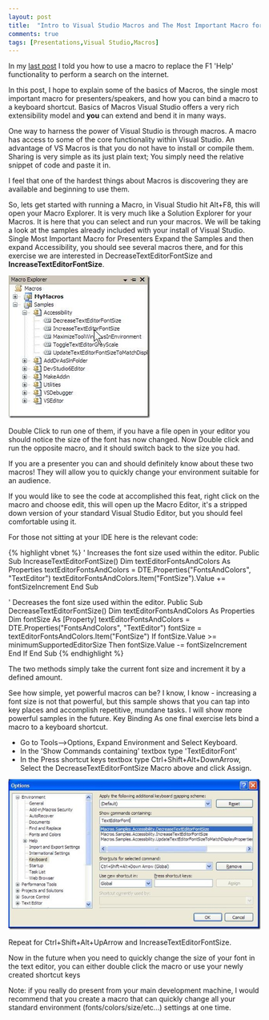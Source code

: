 ```yaml
---
layout: post
title:  "Intro to Visual Studio Macros and The Most Important Macro for Presenters"
comments: true
tags: [Presentations,Visual Studio,Macros]
---
```



In my [last post](http://www.brianschmitt.com/2009/08/better-visual-studio-f1.html) I told you how to use a macro to replace the F1 'Help' functionality to perform a search on the internet.

In this post, I hope to explain some of the basics of Macros, the single most important macro for presenters/speakers, and how you can bind a macro to a keyboard shortcut.
Basics of Macros
Visual Studio offers a very rich extensibility model and **you** can extend and bend it in many ways.

One way to harness the power of Visual Studio is through macros. A macro has access to some of the core functionality within Visual Studio. An advantage of VS Macros is that you do not have to install or compile them. Sharing is very simple as its just plain text; You simply need the relative snippet of code and paste it in.

I feel that one of the hardest things about Macros is discovering they are available and beginning to use them.

So, lets get started with running a Macro, in Visual Studio hit Alt+F8, this will open your Macro Explorer. It is very much like a Solution Explorer for your Macros. It is here that you can select and run your macros. We will be taking a look at the samples already included with your install of Visual Studio.
Single Most Important Macro for Presenters
Expand the Samples and then expand Accessibility, you should see several macros there, and for this exercise we are interested in DecreaseTextEditorFontSize and **IncreaseTextEditorFontSize**.

![Macro Explorer](/posts_images/macro_explorer.jpg)

Double Click to run one of them, if you have a file open in your editor you should notice the size of the font has now changed. Now Double click and run the opposite macro, and it should switch back to the size you had.

If you are a presenter you can and should definitely know about these two macros! They will allow you to quickly change your environment suitable for an audience.

If you would like to see the code at accomplished this feat, right click on the macro and choose edit, this will open up the Macro Editor, it's a stripped down version of your standard Visual Studio Editor, but you should feel comfortable using it.

For those not sitting at your IDE here is the relevant code:

{% highlight vbnet %}
' Increases the font size used within the editor.
Public Sub IncreaseTextEditorFontSize()
    Dim textEditorFontsAndColors As Properties
    textEditorFontsAndColors = DTE.Properties("FontsAndColors", "TextEditor")
    textEditorFontsAndColors.Item("FontSize").Value += fontSizeIncrement
End Sub

' Decreases the font size used within the editor.
Public Sub DecreaseTextEditorFontSize()
    Dim textEditorFontsAndColors As Properties
    Dim fontSize As [Property]
    textEditorFontsAndColors = DTE.Properties("FontsAndColors", "TextEditor")
    fontSize = textEditorFontsAndColors.Item("FontSize")
    If fontSize.Value >= minimumSupportedEditorSize Then
        fontSize.Value -= fontSizeIncrement
    End If
End Sub
{% endhighlight %}

The two methods simply take the current font size and increment it by a defined amount.

See how simple, yet powerful macros can be?  I know, I know - increasing a font size is not that powerful, but this sample shows that you can tap into key places and accomplish repetitive, mundane tasks. I will show more powerful samples in the future.
Key Binding
As one final exercise lets bind a macro to a keyboard shortcut.
- Go to Tools-->Options, Expand Environment and Select Keyboard.
- In the 'Show Commands containing' textbox type 'TextEditorFont'
- In the Press shortcut keys textbox type Ctrl+Shift+Alt+DownArrow, Select the DecreaseTextEditorFontSize Macro above and click Assign.

![Keyboard Options Dialog](/posts_images/bind_font_size.jpg)

Repeat for Ctrl+Shift+Alt+UpArrow and IncreaseTextEditorFontSize.

Now in the future when you need to quickly change the size of your font in the text editor, you can either double click the macro or use your newly created shortcut keys

Note: if you really do present from your main development machine, I would recommend that you create a macro that can quickly change all your standard environment (fonts/colors/size/etc…) settings at one time.
